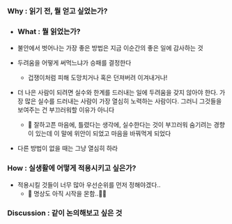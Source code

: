<h3 id="why--읽기-전-뭘-얻고-싶었는가">Why : 읽기 전, 뭘 얻고 싶었는가?</h3>
<ul>
<li><h3 id="what--뭘-읽었는가">What : 뭘 읽었는가?</h3>
</li>
<li><p>불안에서 벗어나는 가장 좋은 방법은 지금 이순간의 좋은 일에 감사하는 것</p>
</li>
<li><p>두려움을 어떻게 써먹느냐가 승패를 결정한다</p>
<ul>
<li>겁쟁이처럼 피해 도망치거나 혹은 던져버려 이겨내거나!</li>
</ul>
</li>
<li><p>더 나은 사람이 되려면 실수와 한계를 드러내는 일에 두려움을 갖지 않아야 한다. 가장 많은 실수를 드러내는 사람이 가장 열심히 노력하는 사람이다. 그러니 그것들을 보여주는 건 부끄러워할 이유가 아니다</p>
<ul>
<li>💬 잘하고픈 마음에, 틀렸다는 생각에, 실수한다는 것이 부끄러워 숨기려는 경향이 있는데 이 말에 위안이 되었고 마음을 바꿔먹게 되었다</li>
</ul>
</li>
<li><p>다른 방법이 없을 때는 그냥 열심히 하라</p>
</li>
</ul>
<h3 id="how--실생활에-어떻게-적용시키고-싶은가">How : 실생활에 어떻게 적용시키고 싶은가?</h3>
<ul>
<li>적용시킬 것들이 너무 많아 우선순위를 먼저 정해야겠다..<ul>
<li>💬 명상도 아직 시작을 몬함..🥲😭</li>
</ul>
</li>
</ul>
<h3 id="discussion--같이-논의해보고-싶은-것">Discussion : 같이 논의해보고 싶은 것</h3>